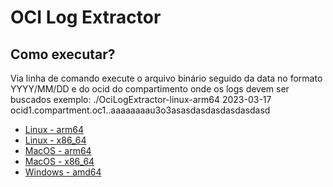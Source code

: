 # OCI Log Extractor

## Como executar? 

Via linha de comando execute o arquivo binário seguido da data no formato YYYY/MM/DD e do ocid do compartimento onde os logs devem ser buscados exemplo:
./OciLogExtractor-linux-arm64 2023-03-17 ocid1.compartment.oc1..aaaaaaaau3o3asasdasdasdasdasdasd

* [Linux - arm64](https://objectstorage.sa-saopaulo-1.oraclecloud.com/n/gr1ezkxpdb2l/b/bucket-20230411-2326/o/OciLogExtractor-linux-arm64)
* [Linux - x86_64](https://objectstorage.sa-saopaulo-1.oraclecloud.com/n/gr1ezkxpdb2l/b/bucket-20230411-2326/o/OciLogExtractor-linux-x86_64)
* [MacOS - arm64](https://objectstorage.sa-saopaulo-1.oraclecloud.com/n/gr1ezkxpdb2l/b/bucket-20230411-2326/o/OciLogExtractor-macos-arm64)
* [MacOS - x86_64](https://objectstorage.sa-saopaulo-1.oraclecloud.com/n/gr1ezkxpdb2l/b/bucket-20230411-2326/o/OciLogExtractor-macos-x86_64)
* [Windows - amd64](https://objectstorage.sa-saopaulo-1.oraclecloud.com/n/gr1ezkxpdb2l/b/bucket-20230411-2326/o/OciLogExtractor-windows-amd64.exe)